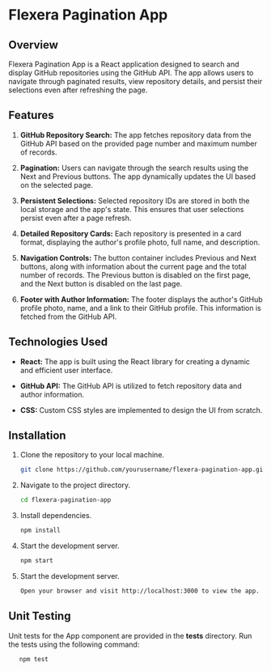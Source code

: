 # Flexera Pagination App

## Overview

Flexera Pagination App is a React application designed to search and display GitHub repositories using the GitHub API. The app allows users to navigate through paginated results, view repository details, and persist their selections even after refreshing the page.

## Features

1. **GitHub Repository Search:** The app fetches repository data from the GitHub API based on the provided page number and maximum number of records.

2. **Pagination:** Users can navigate through the search results using the Next and Previous buttons. The app dynamically updates the UI based on the selected page.

3. **Persistent Selections:** Selected repository IDs are stored in both the local storage and the app's state. This ensures that user selections persist even after a page refresh.

4. **Detailed Repository Cards:** Each repository is presented in a card format, displaying the author's profile photo, full name, and description.

5. **Navigation Controls:** The button container includes Previous and Next buttons, along with information about the current page and the total number of records. The Previous button is disabled on the first page, and the Next button is disabled on the last page.

6. **Footer with Author Information:** The footer displays the author's GitHub profile photo, name, and a link to their GitHub profile. This information is fetched from the GitHub API.

## Technologies Used

- **React:** The app is built using the React library for creating a dynamic and efficient user interface.

- **GitHub API:** The GitHub API is utilized to fetch repository data and author information.

- **CSS:** Custom CSS styles are implemented to design the UI from scratch.

## Installation

1. Clone the repository to your local machine.
   ```bash
   git clone https://github.com/yourusername/flexera-pagination-app.git

2. Navigate to the project directory.
   ```bash
   cd flexera-pagination-app

3. Install dependencies.
   ```bash
   npm install

4. Start the development server.
   ```bash
   npm start

5. Start the development server.
   ```bash
   Open your browser and visit http://localhost:3000 to view the app.

## Unit Testing
Unit tests for the App component are provided in the __tests__ directory. Run the tests using the following command:

```bash
   npm test
